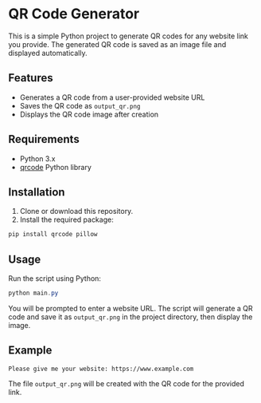 # QR Code Generator

This is a simple Python project to generate QR codes for any website link you provide. The generated QR code is saved as an image file and displayed automatically.

## Features

- Generates a QR code from a user-provided website URL
- Saves the QR code as `output_qr.png`
- Displays the QR code image after creation

## Requirements

- Python 3.x
- [qrcode](https://pypi.org/project/qrcode/) Python library

## Installation

1. Clone or download this repository.
2. Install the required package:
 ```powershell
 pip install qrcode pillow
 ```

## Usage

Run the script using Python:

```powershell
python main.py
```

You will be prompted to enter a website URL. The script will generate a QR code and save it as `output_qr.png` in the project directory, then display the image.

## Example

```
Please give me your website: https://www.example.com
```

The file `output_qr.png` will be created with the QR code for the provided link.


